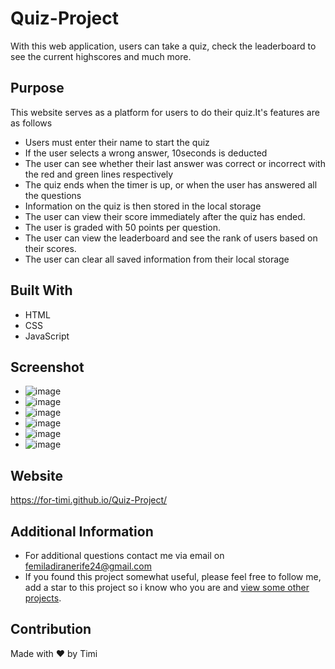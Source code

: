 # Quiz-Project
With this web application, users can take a quiz, check the leaderboard to see the current highscores and much more.


## Purpose
This website serves as a platform for users to do their quiz.It's features are as follows

* Users must enter their name to start the quiz
* If the user selects a wrong answer, 10seconds is deducted
* The user can see whether their last answer was correct or incorrect with the red and green lines respectively
* The quiz ends when the timer is up, or when the user has answered all the questions
* Information on the quiz is then stored in the local storage
* The user can view their score immediately after the quiz has ended.
* The user is graded with 50 points per question.
* The user can view the leaderboard and see the rank of users based on their scores.
* The user can clear all saved information from their local storage

## Built With
* HTML
* CSS
* JavaScript

## Screenshot
- ![image](https://user-images.githubusercontent.com/104241247/181443959-3b7b0ce0-dbcd-45ff-a97b-9a2f68233197.png)
- ![image](https://user-images.githubusercontent.com/104241247/181444184-990f3c63-6a8f-40e9-87b7-47715b624a0e.png)
- ![image](https://user-images.githubusercontent.com/104241247/181444301-c5fbcfce-bfb6-4d1e-889b-fbe5fbebeaf6.png)
- ![image](https://user-images.githubusercontent.com/104241247/181444365-f433fa6d-7715-4a7a-a60a-c98509c647ec.png)
- ![image](https://user-images.githubusercontent.com/104241247/181444482-8af338d4-1bff-4200-97d6-14cc28bc2348.png)
- ![image](https://user-images.githubusercontent.com/104241247/181455267-2332e54c-d3a4-4b1a-9e37-a4c8f07464c1.png)







## Website
https://for-timi.github.io/Quiz-Project/


## Additional Information
- For additional questions contact me via email on [femiladiranerife24@gmail.com](mailto:femiladiranerife24@gmail.com)
- If you found this project somewhat useful, please feel free to follow me, add a star to this project so i know who you are and [view some other projects](https://github.com/FOR-TIMI/). 


## Contribution
Made with ❤️ by Timi
